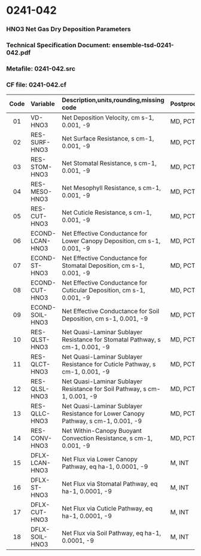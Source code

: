 # 0241-042
### HNO3 Net Gas Dry Deposition Parameters
### Technical Specification Document: ensemble-tsd-0241-042.pdf
### Metafile: 0241-042.src
### CF file: 0241-042.cf
|Code|Variable|Description,units,rounding,missing code|Postprocessing|
|:-:|:-|:-|:-|
|01|VD-HNO3|Net Deposition Velocity, cm s-1, 0.001, -9|MD, PCT, 50|
|02|RES-SURF-HNO3|Net Surface Resistance, s cm-1, 0.001, -9|MD, PCT, 50|
|03|RES-STOM-HNO3|Net Stomatal Resistance, s cm-1, 0.001, -9|MD, PCT, 50|
|04|RES-MESO-HNO3|Net Mesophyll Resistance, s cm-1, 0.001, -9|MD, PCT, 50|
|05|RES-CUT-HNO3|Net Cuticle Resistance, s cm-1, 0.001, -9|MD, PCT, 50|
|06|ECOND-LCAN-HNO3|Net Effective Conductance for Lower Canopy Deposition, cm s-1, 0.001, -9|MD, PCT, 50|
|07|ECOND-ST-HNO3|Net Effective Conductance for Stomatal Deposition, cm s-1, 0.001, -9|MD, PCT, 50|
|08|ECOND-CUT-HNO3|Net Effective Conductance for Cuticular Deposition, cm s-1, 0.001, -9|MD, PCT, 50|
|09|ECOND-SOIL-HNO3|Net Effective Conductance for Soil Deposition, cm s-1, 0.001, -9|MD, PCT, 50|
|10|RES-QLST-HNO3|Net Quasi-Laminar Sublayer Resistance for Stomatal Pathway, s cm-1, 0.001, -9|MD, PCT, 50|
|11|RES-QLCT-HNO3|Net Quasi-Laminar Sublayer Resistance for Cuticle Pathway, s cm-1, 0.001, -9|MD, PCT, 50|
|12|RES-QLSL-HNO3|Net Quasi-Laminar Sublayer Resistance for Soil  Pathway, s cm-1, 0.001, -9|MD, PCT, 50|
|13|RES-QLLC-HNO3|Net Quasi-Laminar Sublayer Resistance for Lower Canopy Pathway, s cm-1, 0.001, -9|MD, PCT, 50|
|14|RES-CONV-HNO3|Net Within-Canopy Buoyant Convection Resistance, s cm-1, 0.001, -9|MD, PCT, 50|
|15|DFLX-LCAN-HNO3|Net Flux via Lower Canopy Pathway, eq ha-1, 0.0001, -9|M, INT|
|16|DFLX-ST-HNO3|Net Flux via Stomatal Pathway, eq ha-1, 0.0001, -9|M, INT|
|17|DFLX-CUT-HNO3|Net Flux via Cuticle Pathway, eq ha-1, 0.0001, -9|M, INT|
|18|DFLX-SOIL-HNO3|Net Flux via Soil Pathway, eq ha-1, 0.0001, -9|M, INT|

